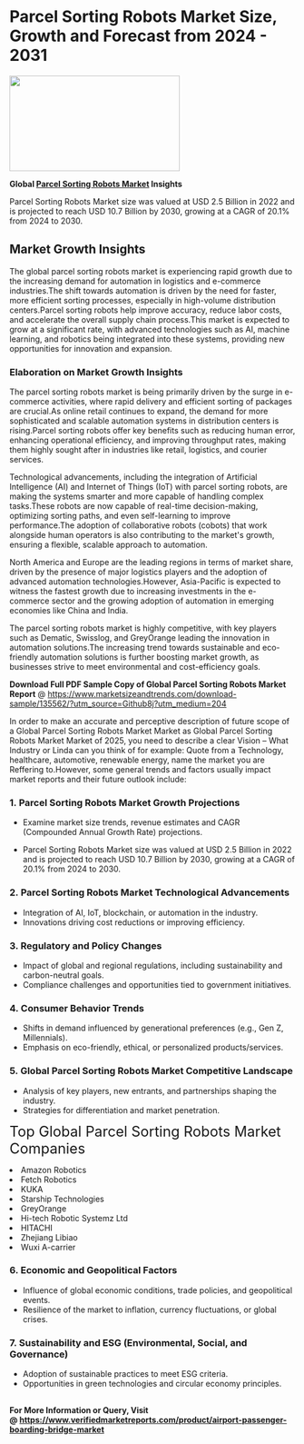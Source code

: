 <H1>Parcel Sorting Robots Market Size, Growth and Forecast from 2024 - 2031</H1><img class="aligncenter size-medium wp-image-584254" src="https://thirdeyenews.in/wp-content/uploads/2024/09/Global-Market-Research-300x168.jpeg" alt="" width="300" height="168" /><p><strong>Global&nbsp;<a href="https://www.marketsizeandtrends.com/download-sample/135562/?utm_source=Github8j?utm_medium=204">Parcel Sorting Robots Market</a> Insights</strong></p><p>Parcel Sorting Robots Market size was valued at USD 2.5 Billion in 2022 and is projected to reach USD 10.7 Billion by 2030, growing at a CAGR of 20.1% from 2024 to 2030.</p><p><h2>Market Growth Insights</h2> <p>The global parcel sorting robots market is experiencing rapid growth due to the increasing demand for automation in logistics and e-commerce industries.The shift towards automation is driven by the need for faster, more efficient sorting processes, especially in high-volume distribution centers.Parcel sorting robots help improve accuracy, reduce labor costs, and accelerate the overall supply chain process.This market is expected to grow at a significant rate, with advanced technologies such as AI, machine learning, and robotics being integrated into these systems, providing new opportunities for innovation and expansion.</p> <h3>Elaboration on Market Growth Insights</h3> <p>The parcel sorting robots market is being primarily driven by the surge in e-commerce activities, where rapid delivery and efficient sorting of packages are crucial.As online retail continues to expand, the demand for more sophisticated and scalable automation systems in distribution centers is rising.Parcel sorting robots offer key benefits such as reducing human error, enhancing operational efficiency, and improving throughput rates, making them highly sought after in industries like retail, logistics, and courier services.</p> <p>Technological advancements, including the integration of Artificial Intelligence (AI) and Internet of Things (IoT) with parcel sorting robots, are making the systems smarter and more capable of handling complex tasks.These robots are now capable of real-time decision-making, optimizing sorting paths, and even self-learning to improve performance.The adoption of collaborative robots (cobots) that work alongside human operators is also contributing to the market's growth, ensuring a flexible, scalable approach to automation.</p> <p>North America and Europe are the leading regions in terms of market share, driven by the presence of major logistics players and the adoption of advanced automation technologies.However, Asia-Pacific is expected to witness the fastest growth due to increasing investments in the e-commerce sector and the growing adoption of automation in emerging economies like China and India.</p> <p>The parcel sorting robots market is highly competitive, with key players such as Dematic, Swisslog, and GreyOrange leading the innovation in automation solutions.The increasing trend towards sustainable and eco-friendly automation solutions is further boosting market growth, as businesses strive to meet environmental and cost-efficiency goals.</p> <p><span class=""><strong>Download Full PDF Sample Copy of Global Parcel Sorting Robots Market Report</strong> @ <a href="https://www.marketsizeandtrends.com/download-sample/135562/?utm_source=Github8j?utm_medium=204" target="_blank">https://www.marketsizeandtrends.com/download-sample/135562/?utm_source=Github8j?utm_medium=204</a></span></p><p>In order to make an accurate and perceptive description of future scope of a Global&nbsp;Parcel Sorting Robots Market Market as Global&nbsp;Parcel Sorting Robots Market Market of 2025, you need to describe a clear Vision &ndash; What Industry or Linda can you think of for example: Quote from a Technology, healthcare, automotive, renewable energy, name the market you are Reffering to.However, some general trends and factors usually impact market reports and their future outlook include:</p><h3>1.&nbsp;<strong>Parcel Sorting Robots Market Growth Projections</strong></h3><ul><li>Examine market size trends, revenue estimates and CAGR (Compounded Annual Growth Rate) projections.</li><li><p>Parcel Sorting Robots Market size was valued at USD 2.5 Billion in 2022 and is projected to reach USD 10.7 Billion by 2030, growing at a CAGR of 20.1% from 2024 to 2030.</p></li></ul><h3>2.&nbsp;<strong>Parcel Sorting Robots Market Technological Advancements</strong></h3><ul><li>Integration of AI, IoT, blockchain, or automation in the industry.</li><li>Innovations driving cost reductions or improving efficiency.</li></ul><h3>3.&nbsp;<strong>Regulatory and Policy Changes</strong></h3><ul><li>Impact of global and regional regulations, including sustainability and carbon-neutral goals.</li><li>Compliance challenges and opportunities tied to government initiatives.</li></ul><h3>4.&nbsp;<strong>Consumer Behavior Trends</strong></h3><ul><li>Shifts in demand influenced by generational preferences (e.g., Gen Z, Millennials).</li><li>Emphasis on eco-friendly, ethical, or personalized products/services.</li></ul><h3>5.&nbsp;<strong>Global Parcel Sorting Robots Market Competitive Landscape</strong></h3><ul><li>Analysis of key players, new entrants, and partnerships shaping the industry.</li><li>Strategies for differentiation and market penetration.</li></ul><p data-pm-slice="1 1 []"><span style="color: inherit; font-family: inherit; font-size: 25px;">Top Global Parcel Sorting Robots Market Companies</span></p><div class="" data-test-id=""><p><li>Amazon Robotics</li><li> Fetch Robotics</li><li> KUKA</li><li> Starship Technologies</li><li> GreyOrange</li><li> Hi-tech Robotic Systemz Ltd</li><li> HITACHI</li><li> Zhejiang Libiao</li><li> Wuxi A-carrier</li></p></div><h3>6.&nbsp;<strong>Economic and Geopolitical Factors</strong></h3><ul><li>Influence of global economic conditions, trade policies, and geopolitical events.</li><li>Resilience of the market to inflation, currency fluctuations, or global crises.</li></ul><h3>7.&nbsp;<strong>Sustainability and ESG (Environmental, Social, and Governance)</strong></h3><ul><li>Adoption of sustainable practices to meet ESG criteria.</li><li>Opportunities in green technologies and circular economy principles.</li></ul><h2><strong style="font-size: 14px;">For More Information or Query, Visit @&nbsp;</strong><a style="background-color: #ffffff; font-size: 14px;" href="https://www.marketsizeandtrends.com/report/parcel-sorting-robots-market/" target="_blank">https://www.verifiedmarketreports.com/product/airport-passenger-boarding-bridge-market</a></h2>